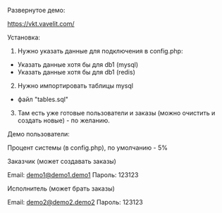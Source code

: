 Развернутое демо:

https://vkt.vavelit.com/



Установка: 

1. Нужно указать данные для подключения в config.php:

- Указать данные хотя бы для db1 (mysql) 
- Указать данные хотя бы для db1 (redis) 

2. Нужно импортировать таблицы mysql

- файл "tables.sql" 

3. Там есть уже готовые пользователи и заказы (можно очистить и создать новые) - по желанию.




Демо пользователи: 

Процент системы (в config.php), по умолчанию - 5%

Заказчик (может создавать заказы)

Email:   demo1@demo1.demo1
Пароль:  123123



Исполнитель (может брать заказы)

Email:   demo2@demo2.demo2
Пароль:  123123


 
